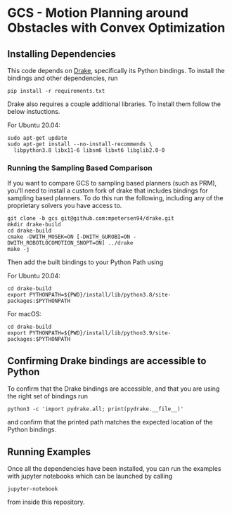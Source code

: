 # GCS - Motion Planning around Obstacles with Convex Optimization

## Installing Dependencies
This code depends on [Drake](https://drake.mit.edu), specifically its Python bindings. To install the bindings and other dependencies, run

```
pip install -r requirements.txt
```

Drake also requires a couple additional libraries.  To install them follow the below instuctions.

For Ubuntu 20.04:
```
sudo apt-get update
sudo apt-get install --no-install-recommends \
  libpython3.8 libx11-6 libsm6 libxt6 libglib2.0-0
```

### Running the Sampling Based Comparison
If you want to compare GCS to sampling based planners (such as PRM), you'll need to install a custom fork of drake that includes bindings for sampling based planners.  To do this run the following, including any of the proprietary solvers you have access to.

```
git clone -b gcs git@github.com:mpetersen94/drake.git
mkdir drake-build
cd drake-build
cmake -DWITH_MOSEK=ON [-DWITH_GUROBI=ON -DWITH_ROBOTLOCOMOTION_SNOPT=ON] ../drake
make -j
```

Then add the built bindings to your Python Path using

For Ubuntu 20.04:
```
cd drake-build
export PYTHONPATH=${PWD}/install/lib/python3.8/site-packages:$PYTHONPATH
```

For macOS:
```
cd drake-build
export PYTHONPATH=${PWD}/install/lib/python3.9/site-packages:$PYTHONPATH
```

## Confirming Drake bindings are accessible to Python
To confirm that the Drake bindings are accessible, and that you are using the right set of bindings run

```
python3 -c 'import pydrake.all; print(pydrake.__file__)'
```

and confirm that the printed path matches the expected location of the Python bindings.

## Running Examples
Once all the dependencies have been installed, you can run the examples with jupyter notebooks which can be launched by calling
```
jupyter-notebook
```
from inside this repository.
